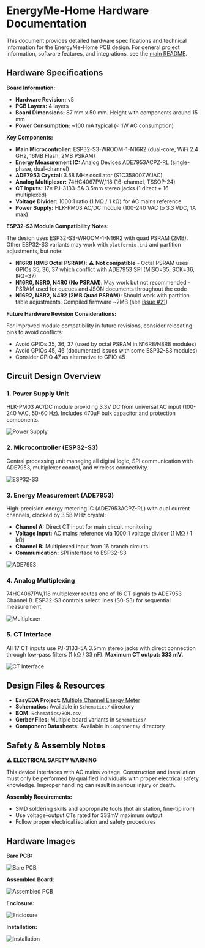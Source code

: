 # EnergyMe-Home Hardware Documentation

This document provides detailed hardware specifications and technical information for the EnergyMe-Home PCB design. For general project information, software features, and integrations, see the [main README](../README.md).

## Hardware Specifications

**Board Information:**

- **Hardware Revision:** v5
- **PCB Layers:** 4 layers
- **Board Dimensions:** 87 mm x 50 mm. Height with components around 15 mm
- **Power Consumption:** ~100 mA typical (< 1W AC consumption)

**Key Components:**

- **Main Microcontroller:** ESP32-S3-WROOM-1-N16R2 (dual-core, WiFi 2.4 GHz, 16MB Flash, 2MB PSRAM)
- **Energy Measurement IC:** Analog Devices ADE7953ACPZ-RL (single-phase, dual-channel)
- **ADE7953 Crystal:** 3.58 MHz oscillator (S1C35800ZWJAC)
- **Analog Multiplexer:** 74HC4067PW,118 (16-channel, TSSOP-24)
- **CT Inputs:** 17× PJ-3133-5A 3.5mm stereo jacks (1 direct + 16 multiplexed)
- **Voltage Divider:** 1000:1 ratio (1 MΩ / 1 kΩ) for AC mains reference
- **Power Supply:** HLK-PM03 AC/DC module (100-240 VAC to 3.3 VDC, 1A max)

**ESP32-S3 Module Compatibility Notes:**

The design uses ESP32-S3-WROOM-1-N16R2 with quad PSRAM (2MB). Other ESP32-S3 variants may work with `platformio.ini` and partition adjustments, but note:

- **N16R8 (8MB Octal PSRAM)**: ⚠️ **Not compatible** - Octal PSRAM uses GPIOs 35, 36, 37 which conflict with ADE7953 SPI (MISO=35, SCK=36, IRQ=37)
- **N16R0, N8R0, N4R0 (No PSRAM)**: May work but not recommended - PSRAM used for queues and JSON documents throughout the code
- **N16R2, N8R2, N4R2 (2MB Quad PSRAM)**: Should work with partition table adjustments. Compiled firmware ~2MB (see [issue #21](https://github.com/jibrilsharafi/EnergyMe-Home/issues/21))

**Future Hardware Revision Considerations:**

For improved module compatibility in future revisions, consider relocating pins to avoid conflicts:
- Avoid GPIOs 35, 36, 37 (used by octal PSRAM in N16R8/N8R8 modules)
- Avoid GPIOs 45, 46 (documented issues with some ESP32-S3 modules)
- Consider GPIO 47 as alternative to GPIO 45

## Circuit Design Overview

### 1. Power Supply Unit

HLK-PM03 AC/DC module providing 3.3V DC from universal AC input (100-240 VAC, 50-60 Hz). Includes 470µF bulk capacitor and protection components.

![Power Supply](https://image.easyeda.com/oshwhub/pullImage/fddd17b65fa04d2abfbcce1412394c06.png)

### 2. Microcontroller (ESP32-S3)

Central processing unit managing all digital logic, SPI communication with ADE7953, multiplexer control, and wireless connectivity.

![ESP32-S3](https://image.easyeda.com/oshwhub/pullImage/dea4a95df7204d5f9eb930a6aa5e4354.png)

### 3. Energy Measurement (ADE7953)

High-precision energy metering IC (ADE7953ACPZ-RL) with dual current channels, clocked by 3.58 MHz crystal:

- **Channel A:** Direct CT input for main circuit monitoring
- **Voltage Input:** AC mains reference via 1000:1 voltage divider (1 MΩ / 1 kΩ)
- **Channel B:** Multiplexed input from 16 branch circuits
- **Communication:** SPI interface to ESP32-S3

![ADE7953](https://image.easyeda.com/oshwhub/pullImage/7b4b21cd9ede44e0ab6cbf68409c70e8.png)

### 4. Analog Multiplexing

74HC4067PW,118 multiplexer routes one of 16 CT signals to ADE7953 Channel B. ESP32-S3 controls select lines (S0-S3) for sequential measurement.

![Multiplexer](https://image.easyeda.com/oshwhub/pullImage/9f0c683d254a458f843b96fa37b7b6af.png)

### 5. CT Interface

All 17 CT inputs use PJ-3133-5A 3.5mm stereo jacks with direct connection through low-pass filters (1 kΩ / 33 nF). **Maximum CT output: 333 mV**.

![CT Interface](https://image.easyeda.com/oshwhub/pullImage/c47671faf1c3473cab564f7056ce818e.png)

## Design Files & Resources

- **EasyEDA Project:** [Multiple Channel Energy Meter](https://oshwlab.com/jabrillo/multiple-channel-energy-meter)
- **Schematics:** Available in `Schematics/` directory
- **BOM:** `Schematics/BOM.csv`
- **Gerber Files:** Multiple board variants in `Schematics/`
- **Component Datasheets:** Available in `Components/` directory

## Safety & Assembly Notes

⚠️ **ELECTRICAL SAFETY WARNING**

This device interfaces with AC mains voltage. Construction and installation must only be performed by qualified individuals with proper electrical safety knowledge. Improper handling can result in serious injury or death.

**Assembly Requirements:**

- SMD soldering skills and appropriate tools (hot air station, fine-tip iron)
- Use voltage-output CTs rated for 333mV maximum output
- Follow proper electrical isolation and safety procedures

## Hardware Images

**Bare PCB:**

![Bare PCB](https://image.easyeda.com/oshwhub/pullImage/06165d5bc11443768b389e65da0b750a.jpg)

**Assembled Board:**

![Assembled PCB](https://image.easyeda.com/oshwhub/pullImage/54320e42416844e980a43cc4ebc63200.jpg)

**Enclosure:**

![Enclosure](https://image.easyeda.com/oshwhub/pullImage/08c4acf57e38402a88879df4a71796b8.jpg)

**Installation:**

![Installation](https://image.easyeda.com/oshwhub/pullImage/8211ebaea22a4962865c3cb88da6bc68.jpg)
